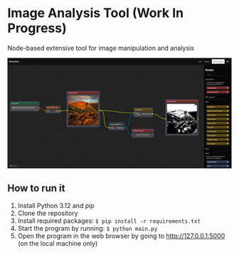 # Image Analysis Tool (Work In Progress)

Node-based extensive tool for image manipulation and analysis

![Example screenshot](_docs/img/screenshot.png)

## How to run it

1. Install Python 3.12 and pip
2. Clone the repository
3. Install required packages: ```$ pip install -r requirements.txt```
4. Start the program by running: ```$ python main.py```
5. Open the program in the web browser by going to http://127.0.0.1:5000 (on the local machine only)
